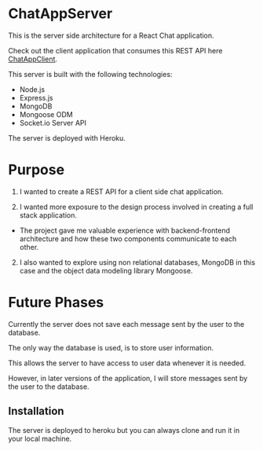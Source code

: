 # ChatAppServer

This is the server side architecture for a React Chat application. 

Check out the client application that consumes this REST API here [ChatAppClient](https://github.com/elewites/ChatAppClient.git).

This server is built with the following technologies: 
- Node.js
- Express.js
- MongoDB
- Mongoose ODM
- Socket.io Server API

The server is deployed with Heroku.

# Purpose

1. I wanted to create a REST API for a client side chat application. 

2. I wanted more exposure to the design process involved in creating a full stack application. 
- The project gave me valuable experience with backend-frontend architecture and how these two components communicate to each other.  

2. I also wanted to explore using non relational databases, MongoDB in this case and the object data modeling library Mongoose. 

# Future Phases

Currently the server does not save each message sent by the user to the database. 

The only way the database is used, is to store user information. 

This allows the server to have access to user data whenever it is needed.

However, in later versions of the application, I will store messages sent by the user to the database. 

## Installation

The server is deployed to heroku but you can always clone and run it in your local machine. 
